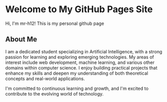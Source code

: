 # Welcome to My GitHub Pages Site

Hi, I'm mr-h12! This is my personal github page 


## About Me

I am a dedicated student specializing in Artificial Intelligence, with a strong passion for learning and exploring emerging technologies. My areas of interest include web development, machine learning, and various other domains within computer science. I enjoy building practical projects that enhance my skills and deepen my understanding of both theoretical concepts and real-world applications.

I'm committed to continuous learning and growth, and I'm excited to contribute to the evolving world of technology.
